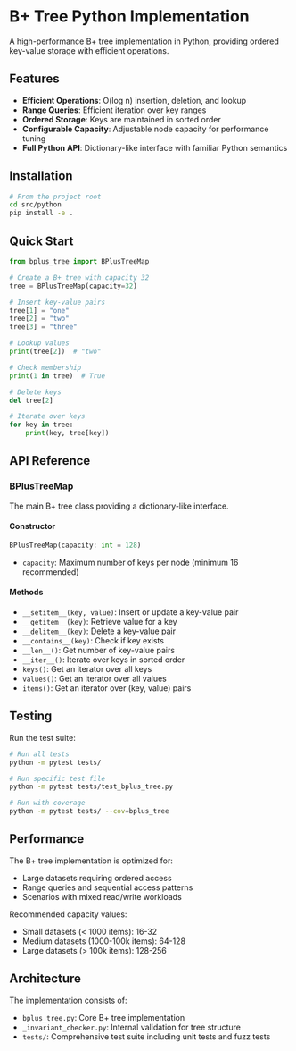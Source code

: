 # B+ Tree Python Implementation

A high-performance B+ tree implementation in Python, providing ordered key-value storage with efficient operations.

## Features

- **Efficient Operations**: O(log n) insertion, deletion, and lookup
- **Range Queries**: Efficient iteration over key ranges
- **Ordered Storage**: Keys are maintained in sorted order
- **Configurable Capacity**: Adjustable node capacity for performance tuning
- **Full Python API**: Dictionary-like interface with familiar Python semantics

## Installation

```bash
# From the project root
cd src/python
pip install -e .
```

## Quick Start

```python
from bplus_tree import BPlusTreeMap

# Create a B+ tree with capacity 32
tree = BPlusTreeMap(capacity=32)

# Insert key-value pairs
tree[1] = "one"
tree[2] = "two"
tree[3] = "three"

# Lookup values
print(tree[2])  # "two"

# Check membership
print(1 in tree)  # True

# Delete keys
del tree[2]

# Iterate over keys
for key in tree:
    print(key, tree[key])
```

## API Reference

### BPlusTreeMap

The main B+ tree class providing a dictionary-like interface.

#### Constructor
```python
BPlusTreeMap(capacity: int = 128)
```
- `capacity`: Maximum number of keys per node (minimum 16 recommended)

#### Methods
- `__setitem__(key, value)`: Insert or update a key-value pair
- `__getitem__(key)`: Retrieve value for a key
- `__delitem__(key)`: Delete a key-value pair
- `__contains__(key)`: Check if key exists
- `__len__()`: Get number of key-value pairs
- `__iter__()`: Iterate over keys in sorted order
- `keys()`: Get an iterator over all keys
- `values()`: Get an iterator over all values
- `items()`: Get an iterator over (key, value) pairs

## Testing

Run the test suite:

```bash
# Run all tests
python -m pytest tests/

# Run specific test file
python -m pytest tests/test_bplus_tree.py

# Run with coverage
python -m pytest tests/ --cov=bplus_tree
```

## Performance

The B+ tree implementation is optimized for:
- Large datasets requiring ordered access
- Range queries and sequential access patterns
- Scenarios with mixed read/write workloads

Recommended capacity values:
- Small datasets (< 1000 items): 16-32
- Medium datasets (1000-100k items): 64-128
- Large datasets (> 100k items): 128-256

## Architecture

The implementation consists of:
- `bplus_tree.py`: Core B+ tree implementation
- `_invariant_checker.py`: Internal validation for tree structure
- `tests/`: Comprehensive test suite including unit tests and fuzz tests